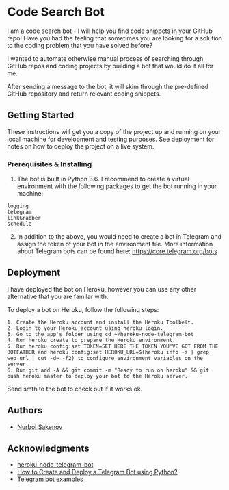 # Code Search Bot 

I am a code search bot - I will help you find code snippets in your GitHub repo! Have you had the feeling that sometimes you are looking for a solution to the coding problem that you have solved before? 

I wanted to automate otherwise manual process of searching through GitHub repos and coding projects by building a bot that would do it all for me. 

After sending a message to the bot, it will skim through the pre-defined GitHub repository and return relevant coding snippets. 
## Getting Started

These instructions will get you a copy of the project up and running on your local machine for development and testing purposes. See deployment for notes on how to deploy the project on a live system.

### Prerequisites & Installing

1. The bot is built in Python 3.6. I recommend to create a virtual environment with the following packages to get the bot running in your machine:
```
logging
telegram
linkGrabber
schedule
```

2. In addition to the above, you would need to create a bot in Telegram and assign the token of your bot in the environment file. 
More information about Telegram bots can be found here: https://core.telegram.org/bots

## Deployment

I have deployed the bot on Heroku, however you can use any other alternative that you are familar with. 

To deploy a bot on Heroku, follow the following steps:
```
1. Create the Heroku account and install the Heroku Toolbelt.
2. Login to your Heroku account using heroku login.
3. Go to the app's folder using cd ~/heroku-node-telegram-bot
4. Run heroku create to prepare the Heroku environment.
5. Run heroku config:set TOKEN=SET HERE THE TOKEN YOU'VE GOT FROM THE BOTFATHER and heroku config:set HEROKU_URL=$(heroku info -s | grep web_url | cut -d= -f2) to configure environment variables on the server.
6. Run git add -A && git commit -m "Ready to run on heroku" && git push heroku master to deploy your bot to the Heroku server.
```
Send smth to the bot to check out if it works ok.


## Authors

* [Nurbol Sakenov](https://github.com/nurcity)


## Acknowledgments

* [heroku-node-telegram-bot](https://github.com/odditive/heroku-node-telegram-bot)
* [How to Create and Deploy a Telegram Bot using Python?](https://github.com/odditive/heroku-node-telegram-bot)
* [Telegram bot examples](https://github.com/odditive/heroku-node-telegram-bot)
